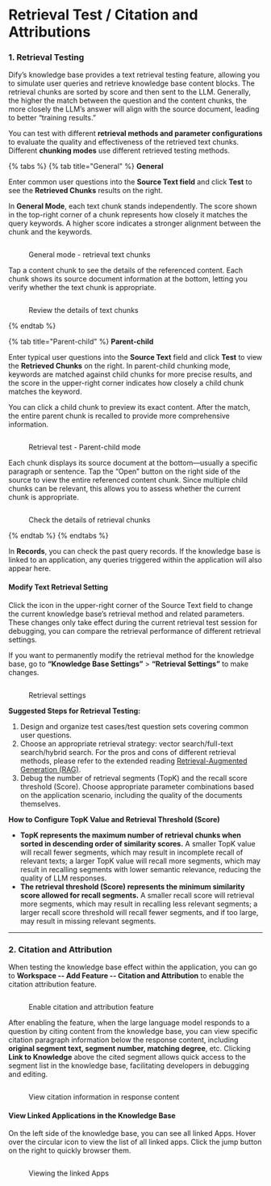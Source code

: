 # Retrieval Test / Citation and Attributions

### 1. Retrieval Testing

Dify’s knowledge base provides a text retrieval testing feature, allowing you to simulate user queries and retrieve knowledge base content blocks. The retrieval chunks are sorted by score and then sent to the LLM. Generally, the higher the match between the question and the content chunks, the more closely the LLM’s answer will align with the source document, leading to better “training results.”

You can test with different **retrieval methods and parameter configurations** to evaluate the quality and effectiveness of the retrieved text chunks. Different **chunking modes** use different retrieved testing methods.

{% tabs %}
{% tab title="General" %}
**General**

Enter common user questions into the **Source Text field** and click **Test** to see the **Retrieved Chunks** results on the right.

In **General Mode**, each text chunk stands independently. The score shown in the top-right corner of a chunk represents how closely it matches the query keywords. A higher score indicates a stronger alignment between the chunk and the keywords.

<figure><img src="https://assets-docs.dify.ai/2024/12/806967bb36e74fc744b34887cd3ebe52.png" alt=""><figcaption><p>General mode - retrieval text chunks</p></figcaption></figure>

Tap a content chunk to see the details of the referenced content. Each chunk shows its source document information at the bottom, letting you verify whether the text  chunk is appropriate.

<figure><img src="https://assets-docs.dify.ai/2024/12/419ac78ad21ea198b08f89c4f5fde485.png" alt=""><figcaption><p>Review the details of text chunks</p></figcaption></figure>
{% endtab %}

{% tab title="Parent-child" %}
**Parent-child**

Enter typical user questions into the **Source Text** field and click **Test** to view the **Retrieved Chunks** on the right. In parent-child chunking mode, keywords are matched against child chunks for more precise results, and the score in the upper-right corner indicates how closely a child chunk matches the keyword.

You can click a child chunk to preview its exact content. After the match, the entire parent chunk is recalled to provide more comprehensive information.

<figure><img src="https://assets-docs.dify.ai/2024/12/6f0b99f97b138805bf4665d0c5c16f26.png" alt=""><figcaption><p>Retrieval test - Parent-child mode</p></figcaption></figure>

Each chunk displays its source document at the bottom—usually a specific paragraph or sentence. Tap the “Open” button on the right side of the source to view the entire referenced content chunk. Since multiple child chunks can be relevant, this allows you to assess whether the current chunk is appropriate.

<figure><img src="https://assets-docs.dify.ai/2024/12/22103227f8a25069d147160254f69512.png" alt=""><figcaption><p>Check the details of retrieval chunks</p></figcaption></figure>
{% endtab %}
{% endtabs %}

In **Records**, you can check the past query records. If the knowledge base is linked to an application, any queries triggered within the application will also appear here.

#### Modify Text Retrieval Setting

Click the icon in the upper-right corner of the Source Text field to change the current knowledge base’s retrieval method and related parameters. These changes only take effect during the current retrieval test session for debugging, you can compare the retrieval performance of different retrieval settings.&#x20;

If you want to permanently modify the retrieval method for the knowledge base, go to **“Knowledge Base Settings”** > **“Retrieval Settings”** to make changes.

<figure><img src="https://assets-docs.dify.ai/2024/12/86b78cb114a843c9dedcba1fe12e3b02.png" alt=""><figcaption><p>Retrieval settings</p></figcaption></figure>

**Suggested Steps for Retrieval Testing:**

1. Design and organize test cases/test question sets covering common user questions.
2. Choose an appropriate retrieval strategy: vector search/full-text search/hybrid search. For the pros and cons of different retrieval methods, please refer to the extended reading [Retrieval-Augmented Generation (RAG)](../../learn-more/extended-reading/retrieval-augment/).
3. Debug the number of retrieval segments (TopK) and the recall score threshold (Score). Choose appropriate parameter combinations based on the application scenario, including the quality of the documents themselves.

**How to Configure TopK Value and Retrieval Threshold (Score)**

* **TopK represents the maximum number of retrieval chunks when sorted in descending order of similarity scores.** A smaller TopK value will recall fewer segments, which may result in incomplete recall of relevant texts; a larger TopK value will recall more segments, which may result in recalling segments with lower semantic relevance, reducing the quality of LLM responses.
* **The retrieval threshold (Score) represents the minimum similarity score allowed for recall segments.** A smaller recall score will retrieval more segments, which may result in recalling less relevant segments; a larger recall score threshold will recall fewer segments, and if too large, may result in missing relevant segments.

***

### 2. Citation and Attribution

When testing the knowledge base effect within the application, you can go to **Workspace -- Add Feature -- Citation and Attribution** to enable the citation attribution feature.

<figure><img src="../../.gitbook/assets/citation-and-attribution.png" alt=""><figcaption><p>Enable citation and attribution feature</p></figcaption></figure>

After enabling the feature, when the large language model responds to a question by citing content from the knowledge base, you can view specific citation paragraph information below the response content, including **original segment text, segment number, matching degree**, etc. Clicking **Link to Knowledge** above the cited segment allows quick access to the segment list in the knowledge base, facilitating developers in debugging and editing.

<figure><img src="../../../img/view-citation-information.png" alt=""><figcaption><p>View citation information in response content</p></figcaption></figure>

#### View Linked Applications in the Knowledge Base

On the left side of the knowledge base, you can see all linked Apps. Hover over the circular icon to view the list of all linked apps. Click the jump button on the right to quickly browser them.

<figure><img src="https://assets-docs.dify.ai/2024/12/28899b9b0eba8996f364fb74e5b94c7f.png" alt=""><figcaption><p>Viewing the linked Apps</p></figcaption></figure>

